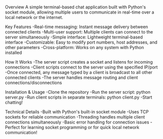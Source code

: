Overview
A simple terminal-based chat application built with Python's socket module, allowing multiple users to communicate in real-time over a local network or the internet.

Key Features
-Real-time messaging: Instant message delivery between connected clients
-Multi-user support: Multiple clients can connect to the server simultaneously
-Simple interface: Lightweight terminal-based interface
-Customizable: Easy to modify port numbers, host addresses, and other parameters
-Cross-platform: Works on any system with Python installed

How It Works
-The server script creates a socket and listens for incoming connections
-Client scripts connect to the server using the specified IP/port
-Once connected, any message typed by a client is broadcast to all other connected clients
-The server handles message routing and client connections/disconnections

Installation & Usage
-Clone the repository
-Run the server script: python server.py
-Run client scripts in separate terminals: python client.py
-Start chatting!

Technical Details
-Built with Python's built-in socket module
-Uses TCP sockets for reliable communication
-Threading handles multiple client connections simultaneously
-Basic error handling for connection issues
-Perfect for learning socket programming or for quick local network communication!
